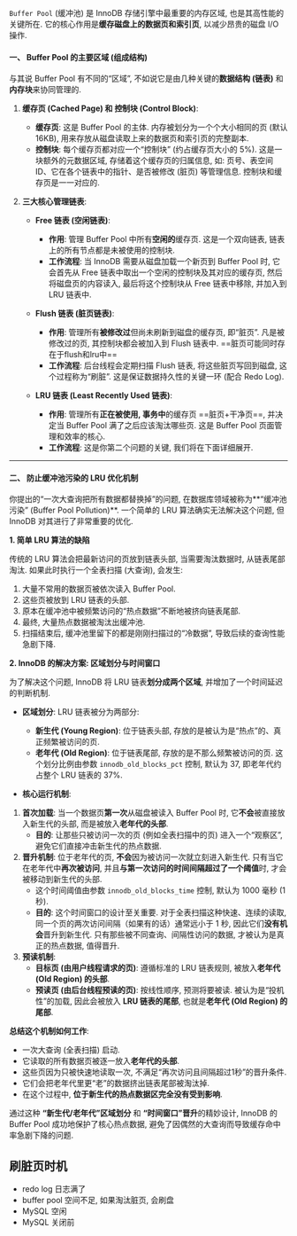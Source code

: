 `Buffer Pool` (缓冲池) 是 InnoDB 存储引擎中最重要的内存区域, 也是其高性能的关键所在. 它的核心作用是**缓存磁盘上的数据页和索引页**, 以减少昂贵的磁盘 I/O 操作.
#### 一、 Buffer Pool 的主要区域 (组成结构)

与其说 Buffer Pool 有不同的“区域”, 不如说它是由几种关键的**数据结构 (链表)** 和**内存块**来协同管理的.

1.  **缓存页 (Cached Page) 和 控制块 (Control Block)**:
    * **缓存页**: 这是 Buffer Pool 的主体. 内存被划分为一个个大小相同的页 (默认 16KB), 用来存放从磁盘读取上来的数据页和索引页的完整副本.
    * **控制块**: 每个缓存页都对应一个“控制块” (约占缓存页大小的 5%). 这是一块额外的元数据区域, 存储着这个缓存页的归属信息, 如: 页号、表空间 ID、它在各个链表中的指针、是否被修改 (脏页) 等管理信息. 控制块和缓存页是一一对应的.

2.  **三大核心管理链表**:
    * **Free 链表 (空闲链表)**:
        * **作用**: 管理 Buffer Pool 中所有**空闲的**缓存页. 这是一个双向链表, 链表上的所有节点都是未被使用的控制块.
        * **工作流程**: 当 InnoDB 需要从磁盘加载一个新页到 Buffer Pool 时, 它会首先从 Free 链表中取出一个空闲的控制块及其对应的缓存页, 然后将磁盘页的内容读入, 最后将这个控制块从 Free 链表中移除, 并加入到 LRU 链表中.

    * **Flush 链表 (脏页链表)**:
        * **作用**: 管理所有**被修改过**但尚未刷新到磁盘的缓存页, 即“脏页”. 凡是被修改过的页, 其控制块都会被加入到 Flush 链表中. ==脏页可能同时存在于flush和lru中==
        * **工作流程**: 后台线程会定期扫描 Flush 链表, 将这些脏页写回到磁盘, 这个过程称为“刷脏”. 这是保证数据持久性的关键一环 (配合 Redo Log).
    * **LRU 链表 (Least Recently Used 链表)**:
        * **作用**: 管理所有**正在被使用, 事务中**的缓存页 ==脏页+干净页==, 并决定当 Buffer Pool 满了之后应该淘汰哪些页. 这是 Buffer Pool 页面管理和效率的核心.
        * **工作流程**: 这是你第二个问题的关键, 我们将在下面详细展开.

---

#### 二、 防止缓冲池污染的 LRU 优化机制

你提出的“一次大查询把所有数据都替换掉”的问题, 在数据库领域被称为**“缓冲池污染” (Buffer Pool Pollution)**. 一个简单的 LRU 算法确实无法解决这个问题, 但 InnoDB 对其进行了非常重要的优化.

**1. 简单 LRU 算法的缺陷**

传统的 LRU 算法会把最新访问的页放到链表头部, 当需要淘汰数据时, 从链表尾部淘汰. 如果此时执行一个全表扫描 (大查询), 会发生:
1.  大量不常用的数据页被依次读入 Buffer Pool.
2.  这些页被放到 LRU 链表的头部.
3.  原本在缓冲池中被频繁访问的“热点数据”不断地被挤向链表尾部.
4.  最终, 大量热点数据被淘汰出缓冲池.
5.  扫描结束后, 缓冲池里留下的都是刚刚扫描过的“冷数据”, 导致后续的查询性能急剧下降.

**2. InnoDB 的解决方案: 区域划分与时间窗口**

为了解决这个问题, InnoDB 将 LRU 链表**划分成两个区域**, 并增加了一个时间延迟的判断机制.

* **区域划分**:
    LRU 链表被分为两部分:
    * **新生代 (Young Region)**: 位于链表头部, 存放的是被认为是“热点”的、真正频繁被访问的页.
    * **老年代 (Old Region)**: 位于链表尾部, 存放的是不那么频繁被访问的页.
    这个划分比例由参数 `innodb_old_blocks_pct` 控制, 默认为 37, 即老年代约占整个 LRU 链表的 37%.

* **核心运行机制**:
1. **首次加载**: 当一个数据页**第一次**从磁盘被读入 Buffer Pool 时, 它**不会**被直接放入新生代的头部, 而是被放入**老年代的头部**.
	* **目的**: 让那些只被访问一次的页 (例如全表扫描中的页) 进入一个“观察区”, 避免它们直接冲击新生代的热点数据.
2. **晋升机制**: 位于老年代的页, **不会**因为被访问一次就立刻进入新生代. 只有当它在老年代中**再次被访问**, 并且**与第一次访问的时间间隔超过了一个阈值**时, 才会被移动到新生代的头部.
	* 这个时间阈值由参数 `innodb_old_blocks_time` 控制, 默认为 1000 毫秒 (1 秒).
	* **目的**: 这个时间窗口的设计至关重要. 对于全表扫描这种快速、连续的读取, 同一个页的两次访问间隔（如果有的话）通常远小于 1 秒, 因此它们**没有机会**晋升到新生代. 只有那些被不同查询、间隔性访问的数据, 才被认为是真正的热点数据, 值得晋升.
3. **预读机制**: 
	- **目标页 (由用户线程请求的页)**: 遵循标准的 LRU 链表规则, 被放入**老年代 (Old Region) 的头部**.
	- **预读页 (由后台线程预读的页)**: 按线性顺序, 预测将要被读. 被认为是“投机性”的加载, 因此会被放入 **LRU 链表的尾部**, 也就是**老年代 (Old Region) 的尾部**.
		

**总结这个机制如何工作**:

* 一次大查询 (全表扫描) 启动.
* 它读取的所有数据页被逐一放入**老年代的头部**.
* 这些页因为只被快速地读取一次, 不满足“再次访问且间隔超过1秒”的晋升条件.
* 它们会把老年代里更“老”的数据挤出链表尾部被淘汰掉.
* 在这个过程中, **位于新生代的热点数据区完全没有受到影响**.

通过这种 **“新生代/老年代”区域划分** 和 **“时间窗口”晋升**的精妙设计, InnoDB 的 Buffer Pool 成功地保护了核心热点数据, 避免了因偶然的大查询而导致缓存命中率急剧下降的问题.

## 刷脏页时机
- redo log 日志满了
- buffer pool 空间不足, 如果淘汰脏页, 会刷盘
- MySQL 空闲
- MySQL 关闭前